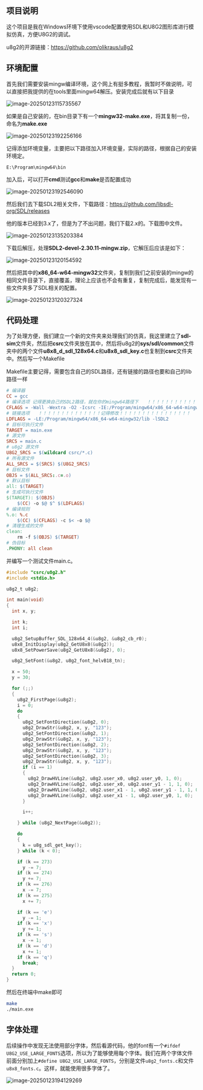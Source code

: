 ## 项目说明

这个项目是我在Windows环境下使用vscode配置使用SDL和U8G2图形库进行模拟仿真，方便U8G2的调试。

u8g2的开源链接：https://github.com/olikraus/u8g2

## 环境配置

首先我们需要安装mingw编译环境，这个网上有挺多教程，我暂时不做说明，可以直接把我提供的在tools里面mingw64解压。安装完成后就有以下目录

![image-20250123115735567](image/STM32移植U8G2/image-20250123115735567.png)

如果是自己安装的，在bin目录下有一个**mingw32-make.exe**，将其复制一份，命名为**make.exe**

![image-20250123192256166](image/readme/image-20250123192256166.png)

记得添加环境变量，主要把以下路径加入环境变量，实际的路径，根据自己的安装环境定。

```
E:\Program\mingw64\bin
```

加入后，可以打开**cmd**测试**gcc**和**make**是否配置成功

![image-20250123192546090](image/readme/image-20250123192546090.png)

然后我们去下载SDL2相关文件，下载路径：https://github.com/libsdl-org/SDL/releases

他的版本已经到3.x了，但是为了不出问题，我们下载2.x的。下载图中文件。

![image-20250123135203384](image/STM32移植U8G2/image-20250123135203384.png)

下载后解压，处理**SDL2-devel-2.30.11-mingw.zip**，它解压后应该是如下：

![image-20250123120154592](image/STM32移植U8G2/image-20250123120154592.png)

然后把其中的**x86_64-w64-mingw32**文件夹，复制到我们之前安装的mingw的相同文件目录下，直接覆盖，理论上应该也不会有重复，复制完成后，能发现有一些文件夹多了SDL相关的配置。

![image-20250123120327324](image/STM32移植U8G2/image-20250123120327324.png)

 

## 代码处理

为了处理方便，我们建立一个新的文件夹来处理我们的仿真，我这里建立了**sdl-sim**文件夹，然后把**csrc**文件夹放在其中，然后将u8g2的**sys/sdl/common**文件夹中的两个文件**u8x8_d_sdl_128x64.c**和**u8x8_sdl_key.c**也复制到**csrc**文件夹中。然后写一个Makefile

Makefile主要记得，需要包含自己的SDL路径，还有链接的路径也要和自己的lib路径一样

```makefile
# 编译器
CC = gcc
# 编译选项 记得更换自己的SDL2路径，就在你的mingw64路径下   ！！！！！！！！！！！！！！记得修改！！！！！！！！！！！！！！！！
CFLAGS = -Wall -Wextra -O2 -Icsrc -IE:/Program/mingw64/x86_64-w64-mingw32/include/SDL2
# 链接选项   ！！！！！！！！！！！！！！记得修改！！！！！！！！！！！！！！！！
LDFLAGS = -LE:/Program/mingw64/x86_64-w64-mingw32/lib -lSDL2
# 目标可执行文件
TARGET = main.exe
# 源文件
SRCS = main.c
# u8g2 源文件
U8G2_SRCS = $(wildcard csrc/*.c)
# 所有源文件
ALL_SRCS = $(SRCS) $(U8G2_SRCS)
# 目标文件
OBJS = $(ALL_SRCS:.c=.o)
# 默认目标
all: $(TARGET)
# 生成可执行文件
$(TARGET): $(OBJS)
	$(CC) -o $@ $^ $(LDFLAGS)
# 编译规则
%.o: %.c
	$(CC) $(CFLAGS) -c $< -o $@
# 清理生成的文件
clean:
	rm -f $(OBJS) $(TARGET)
# 伪目标
.PHONY: all clean
```

并编写一个测试文件main.c。

```c
#include "csrc/u8g2.h"
#include <stdio.h>

u8g2_t u8g2;

int main(void)
{
  int x, y;

  int k;
  int i;

  u8g2_SetupBuffer_SDL_128x64_4(&u8g2, &u8g2_cb_r0);
  u8x8_InitDisplay(u8g2_GetU8x8(&u8g2));
  u8x8_SetPowerSave(u8g2_GetU8x8(&u8g2), 0);

  u8g2_SetFont(&u8g2, u8g2_font_helvB18_tn);

  x = 50;
  y = 30;

  for (;;)
  {
    u8g2_FirstPage(&u8g2);
    i = 0;
    do
    {
      u8g2_SetFontDirection(&u8g2, 0);
      u8g2_DrawStr(&u8g2, x, y, "123");
      u8g2_SetFontDirection(&u8g2, 1);
      u8g2_DrawStr(&u8g2, x, y, "123");
      u8g2_SetFontDirection(&u8g2, 2);
      u8g2_DrawStr(&u8g2, x, y, "123");
      u8g2_SetFontDirection(&u8g2, 3);
      u8g2_DrawStr(&u8g2, x, y, "123");
      if (i == 1)
      {
        u8g2_DrawHVLine(&u8g2, u8g2.user_x0, u8g2.user_y0, 1, 0);
        u8g2_DrawHVLine(&u8g2, u8g2.user_x0, u8g2.user_y1 - 1, 1, 0);
        u8g2_DrawHVLine(&u8g2, u8g2.user_x1 - 1, u8g2.user_y1 - 1, 1, 0);
        u8g2_DrawHVLine(&u8g2, u8g2.user_x1 - 1, u8g2.user_y0, 1, 0);
      }

      i++;

    } while (u8g2_NextPage(&u8g2));

    do
    {
      k = u8g_sdl_get_key();
    } while (k < 0);

    if (k == 273)
      y -= 7;
    if (k == 274)
      y += 7;
    if (k == 276)
      x -= 7;
    if (k == 275)
      x += 7;

    if (k == 'e')
      y -= 1;
    if (k == 'x')
      y += 1;
    if (k == 's')
      x -= 1;
    if (k == 'd')
      x += 1;
    if (k == 'q')
      break;
  }
  return 0;
}

```

然后在终端中make即可

```bash
make
./main.exe
```

## 字体处理

后续操作中发现无法使用部分字体，然后看源代码，他的font有一个`#ifdef U8G2_USE_LARGE_FONTS`选项，所以为了能够使用每个字体。我们在两个字体文件前面分别加上`#define U8G2_USE_LARGE_FONTS`，分别是文件`u8g2_fonts.c`和文件`u8x8_fonts.c`。这样，就能使用很多字体了。

![image-20250123194129269](image/readme/image-20250123194129269.png)
